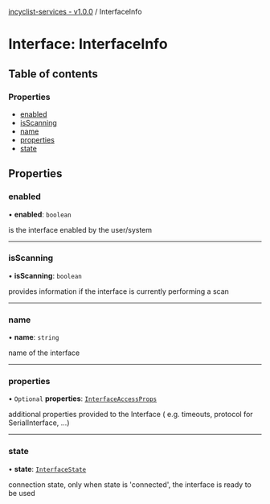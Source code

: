 [incyclist-services - v1.0.0](../README.md) / InterfaceInfo

# Interface: InterfaceInfo

## Table of contents

### Properties

- [enabled](InterfaceInfo.md#enabled)
- [isScanning](InterfaceInfo.md#isscanning)
- [name](InterfaceInfo.md#name)
- [properties](InterfaceInfo.md#properties)
- [state](InterfaceInfo.md#state)

## Properties

### enabled

• **enabled**: `boolean`

is the interface enabled by the user/system

___

### isScanning

• **isScanning**: `boolean`

provides information if the interface is currently performing a scan

___

### name

• **name**: `string`

name of the interface

___

### properties

• `Optional` **properties**: [`InterfaceAccessProps`](InterfaceAccessProps.md)

additional properties provided to the Interface ( e.g. timeouts, protocol for SerialInterface, ...)

___

### state

• **state**: [`InterfaceState`](../README.md#interfacestate)

connection state, only when state is 'connected', the interface is ready to be used
